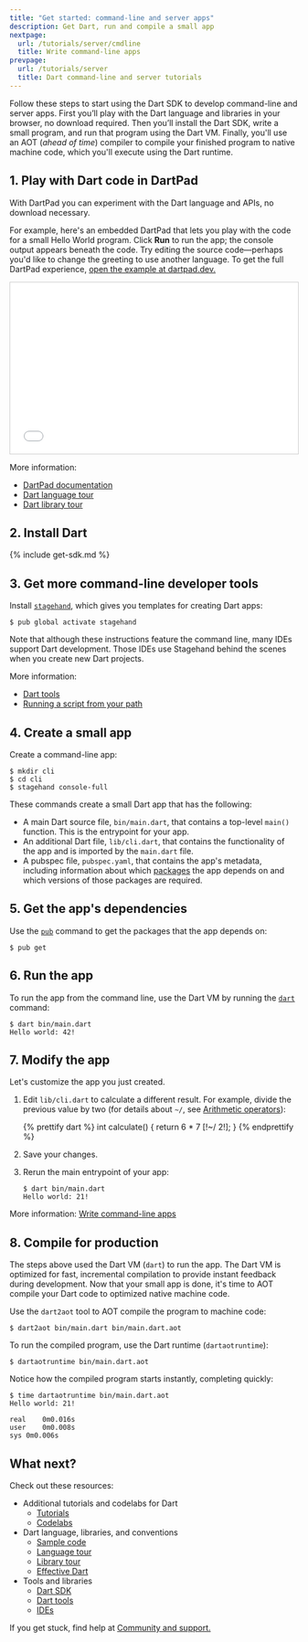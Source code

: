 ```yaml
---
title: "Get started: command-line and server apps"
description: Get Dart, run and compile a small app
nextpage:
  url: /tutorials/server/cmdline
  title: Write command-line apps
prevpage:
  url: /tutorials/server
  title: Dart command-line and server tutorials
---
```


Follow these steps to start using the Dart SDK to develop command-line and server apps.
First you’ll play with the Dart language and libraries in your browser, no download required.
Then you’ll install the Dart SDK, write a small program, and run that program using the Dart VM.
Finally, you'll use an AOT (_ahead of time_) compiler to compile your finished program to native machine code,
which you'll execute using the Dart runtime.

## 1. Play with Dart code in DartPad

With DartPad you can experiment with the Dart language and APIs,
no download necessary.

For example, here's an embedded DartPad that lets you play with the code for a
small Hello World program. Click **Run** to run the app; the console output
appears beneath the code. Try editing the source code—perhaps you'd like to
change the greeting to use another language. To get the full DartPad experience,
<a href="{{site.dartpad}}/27e044ec9e2957d9c5c7062871ce8bf3" target="_blank">open
the example at dartpad.dev.</a>

<iframe
    src="{{site.custom.dartpadx.embed-inline-prefix}}?id=27e044ec9e2957d9c5c7062871ce8bf3"
    width="100%"
    height="300px"
    style="border: 1px solid #ccc;">
</iframe>

More information:

* [DartPad documentation][]
* [Dart language tour][]
* [Dart library tour][]

## 2. Install Dart

{% include get-sdk.md %}

## 3. Get more command-line developer tools

Install [`stagehand`,][stagehand] which gives you templates for creating Dart apps:

```terminal
$ pub global activate stagehand
```

Note that although these instructions feature the command line,
many IDEs support Dart development.
Those IDEs use Stagehand behind the scenes when you create new Dart projects.

More information:

* [Dart tools](/tools)
* [Running a script from your path](/tools/pub/cmd/pub-global#running-a-script-from-your-path)

## 4. Create a small app

Create a command-line app:

```terminal
$ mkdir cli
$ cd cli
$ stagehand console-full
```

These commands create a small Dart app that has the following:

* A main Dart source file, `bin/main.dart`, that contains a top-level
  `main()` function. This is the entrypoint for your app.
* An additional Dart file, `lib/cli.dart`, that contains the functionality of
  the app and is imported by the `main.dart` file.
* A pubspec file, `pubspec.yaml`, that contains the app's metadata, including
  information about which [packages](/guides/packages) the app depends on
  and which versions of those packages are required.

## 5. Get the app's dependencies

Use the [`pub`](/tools/pub/cmd) command to get the packages
that the app depends on:

```terminal
$ pub get
```

## 6. Run the app

To run the app from the command line, use the Dart VM by running the
[`dart`](/tools/dart-vm) command:

```terminal
$ dart bin/main.dart
Hello world: 42!
```

## 7. Modify the app

Let's customize the app you just created.

 1. Edit `lib/cli.dart` to calculate a different result. For example, divide the
    previous value by two (for details about `~/`, see [Arithmetic operators][]):

    <?code-excerpt "misc/test/tutorial/get_started.dart (calculate)" replace="/~\/ 2/[!$&!]/g"?>
    {% prettify dart %}
    int calculate() {
      return 6 * 7 [!~/ 2!];
    }
    {% endprettify %}

 1. Save your changes.

 1. Rerun the main entrypoint of your app:

    ```terminal
    $ dart bin/main.dart
    Hello world: 21!
    ```

More information:
[Write command-line apps](/tutorials/server/cmdline)

## 8. Compile for production

The steps above used the Dart VM (`dart`) to run the app. The Dart VM is
optimized for fast, incremental compilation to provide instant feedback
during development. Now that your small app is done, it's time to AOT compile your
Dart code to optimized native machine code.

Use the `dart2aot` tool to AOT compile the program to machine code:

```terminal
$ dart2aot bin/main.dart bin/main.dart.aot
```

To run the compiled program, use the Dart runtime (`dartaotruntime`):

```terminal
$ dartaotruntime bin/main.dart.aot
```

Notice how the compiled program starts instantly, completing quickly:

```terminal
$ time dartaotruntime bin/main.dart.aot
Hello world: 21!

real	0m0.016s
user	0m0.008s
sys	0m0.006s
```

## What next?

Check out these resources:

* Additional tutorials and codelabs for Dart
  * [Tutorials](/tutorials)
  * [Codelabs](/codelabs)
* Dart language, libraries, and conventions
  * [Sample code](/samples)
  * [Language tour](/guides/language/language-tour)
  * [Library tour](/guides/libraries/library-tour)
  * [Effective Dart](/guides/language/effective-dart)
* Tools and libraries
  * [Dart SDK](/tools/sdk)
  * [Dart tools](/tools)
  * [IDEs](/tools#ides-and-editors)

If you get stuck, find help at [Community and support.](/community)

[Arithmetic operators]: /guides/language/language-tour#arithmetic-operators
[stagehand]: {{site.pub-pkg}}/stagehand
[DartPad documentation]: /tools/dartpad
[Dart language tour]: /guides/language/language-tour
[Dart library tour]: /guides/libraries/library-tour
[ide]: /tools#ides-and-editors
